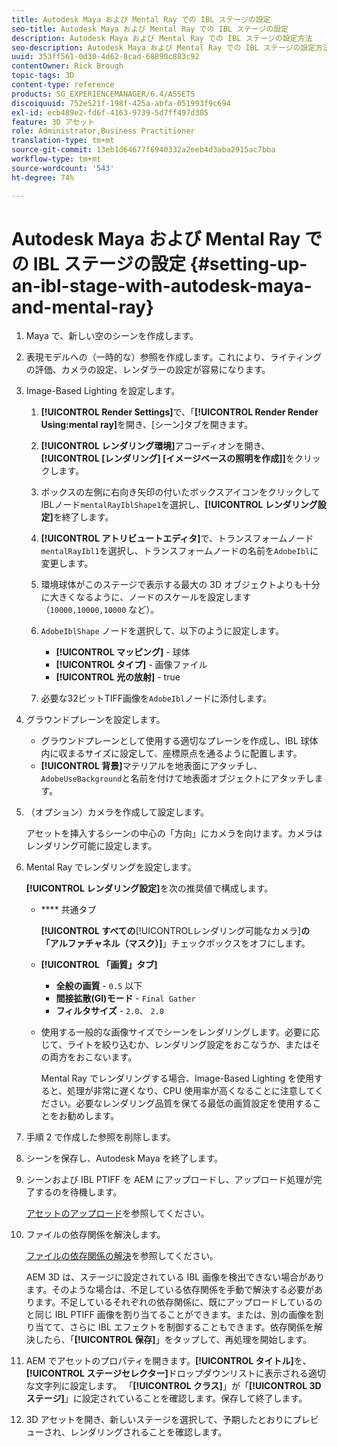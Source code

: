 ```yaml
---
title: Autodesk Maya および Mental Ray での IBL ステージの設定
seo-title: Autodesk Maya および Mental Ray での IBL ステージの設定
description: Autodesk Maya および Mental Ray での IBL ステージの設定方法
seo-description: Autodesk Maya および Mental Ray での IBL ステージの設定方法
uuid: 353ff561-0d30-4d62-8cad-68890c883c92
contentOwner: Rick Brough
topic-tags: 3D
content-type: reference
products: SG_EXPERIENCEMANAGER/6.4/ASSETS
discoiquuid: 752e521f-198f-425a-abfa-051993f9c694
exl-id: ecb489e2-fd6f-4163-9739-5d7ff497d305
feature: 3D アセット
role: Administrator,Business Practitioner
translation-type: tm+mt
source-git-commit: 13eb1d64677f6940332a2eeb4d3aba2915ac7bba
workflow-type: tm+mt
source-wordcount: '543'
ht-degree: 74%

---
```


# Autodesk Maya および Mental Ray での IBL ステージの設定 {#setting-up-an-ibl-stage-with-autodesk-maya-and-mental-ray}

1. Maya で、新しい空のシーンを作成します。

1. 表現モデルへの（一時的な）参照を作成します。これにより、ライティングの評価、カメラの設定、レンダラーの設定が容易になります。
1. Image-Based Lighting を設定します。

   1. **[!UICONTROL Render Settings]**&#x200B;で、「**[!UICONTROL Render Render Using:mental ray]**&#x200B;を開き、[シーン]タブを開きます。
   1. **[!UICONTROL レンダリング環境]**&#x200B;アコーディオンを開き、**[!UICONTROL [レンダリング] [イメージベースの照明を作成]]**&#x200B;をクリックします。
   1. ボックスの左側に右向き矢印の付いたボックスアイコンをクリックしてIBLノード`mentalRayIblShape1`を選択し、**[!UICONTROL レンダリング設定]**&#x200B;を終了します。
   1. **[!UICONTROL アトリビュートエディタ]**&#x200B;で、トランスフォームノード`mentalRayIbl1`を選択し、トランスフォームノードの名前を`AdobeIbl`に変更します。
   1. 環境球体がこのステージで表示する最大の 3D オブジェクトよりも十分に大きくなるように、ノードのスケールを設定します（`10000,10000,10000` など）。
   1. `AdobeIblShape` ノードを選択して、以下のように設定します。

      * **[!UICONTROL マッピング]** - 球体
      * **[!UICONTROL タイプ]** - 画像ファイル
      * **[!UICONTROL 光の放射]** - true
   1. 必要な32ビットTIFF画像を`AdobeIbl`ノードに添付します。


1. グラウンドプレーンを設定します。

   * グラウンドプレーンとして使用する適切なプレーンを作成し、IBL 球体内に収まるサイズに設定して、座標原点を通るように配置します。
   * **[!UICONTROL 背景]**&#x200B;マテリアルを地表面にアタッチし、`AdobeUseBackground`と名前を付けて地表面オブジェクトにアタッチします。

1. （オプション）カメラを作成して設定します。

   アセットを挿入するシーンの中心の「方向」にカメラを向けます。カメラはレンダリング可能に設定します。

1. Mental Ray でレンダリングを設定します。

   **[!UICONTROL レンダリング設定]**&#x200B;を次の推奨値で構成します。

   * **** 共通タブ

      **[!UICONTROL すべての**[!UICONTROL &#x200B;レンダリング可能なカメラ&#x200B;]**の「アルファチャネル（マスク）]**」チェックボックスをオフにします。

   * **[!UICONTROL 「画質」タブ]**

      * **全般の画質** - `0.5` 以下
      * **間接拡散(GI)モード** -  `Final Gather`
      * **フィルタサイズ** -  `2.0`、  `2.0`
   * 使用する一般的な画像サイズでシーンをレンダリングします。必要に応じて、ライトを絞り込むか、レンダリング設定をおこなうか、またはその両方をおこないます。

      Mental Ray でレンダリングする場合、Image-Based Lighting を使用すると、処理が非常に遅くなり、CPU 使用率が高くなることに注意してください。必要なレンダリング品質を保てる最低の画質設定を使用することをお勧めします。


1. 手順 2 で作成した参照を削除します。

1. シーンを保存し、Autodesk Maya を終了します。

1. シーンおよび IBL PTIFF を AEM にアップロードし、アップロード処理が完了するのを待機します。

   [アセットのアップロード](managing-assets-touch-ui.md#uploading-assets)を参照してください。

1. ファイルの依存関係を解決します。

   [ファイルの依存関係の解決](resolve-file-dependencies.md)を参照してください。

   AEM 3D は、ステージに設定されている IBL 画像を検出できない場合があります。そのような場合は、不足している依存関係を手動で解決する必要があります。不足しているそれぞれの依存関係に、既にアップロードしているのと同じ IBL PTIFF 画像を割り当てることができます。または、別の画像を割り当てて、さらに IBL エフェクトを制御することもできます。依存関係を解決したら、「**[!UICONTROL 保存]**」をタップして、再処理を開始します。

1. AEM でアセットのプロパティを開きます。**[!UICONTROL タイトル]**&#x200B;を、**[!UICONTROL ステージセレクター]**&#x200B;ドロップダウンリストに表示される適切な文字列に設定します。 「**[!UICONTROL クラス]**」が「**[!UICONTROL 3D ステージ]**」に設定されていることを確認します。保存して終了します。

1. 3D アセットを開き、新しいステージを選択して、予期したとおりにプレビューされ、レンダリングされることを確認します。
